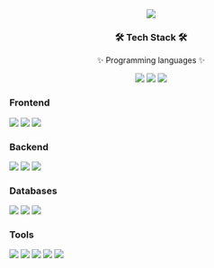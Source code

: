 <div align=center>
	<img src="https://capsule-render.vercel.app/api?type=waving&color=auto&height=200&section=header&text=KyuTack%20Github&fontSize=90&animation=fadeIn" />	
</div>
<div align=center>
	<h3>🛠 Tech Stack 🛠</h3>
	<p>✨ Programming languages ✨</p>
</div>
<div align=center>
<img src="https://img.shields.io/badge/JavaScript-F7DF1E.svg?style=for-the-badge&logo=JavaScript&logoColor=black"> <img src="https://img.shields.io/badge/TypeScript-3178C6.svg?style=for-the-badge&logo=TypeScript&logoColor=white"> <img src="https://img.shields.io/badge/CSharp-239120??style=for-the-badge&logo=CSharp&logoColor=white">      
</div>


### Frontend
<img src="https://img.shields.io/badge/Vue.js-4FC08D.svg?style=for-the-badge&logo=vuedotjs&logoColor=white" > <img src="https://img.shields.io/badge/Vite-646CFF.svg?style=for-the-badge&logo=Vite&logoColor=white">  <img src="https://img.shields.io/badge/React-61DAFB.svg?style=for-the-badge&logo=React&logoColor=black">



### Backend 
<img src="https://img.shields.io/badge/NestJS-E0234E.svg?style=for-the-badge&logo=NestJS&logoColor=white"> <img src="https://img.shields.io/badge/Express-000000.svg?style=for-the-badge&logo=Express&logoColor=white"> <img src="https://img.shields.io/badge/Node.js-339933.svg?style=for-the-badge&logo=nodedotjs&logoColor=white">


###  Databases
<img src="https://img.shields.io/badge/PostgreSQL-4169E1.svg?style=for-the-badge&logo=PostgreSQL&logoColor=white"> <img src="https://img.shields.io/badge/MySQL-4479A1.svg?style=for-the-badge&logo=MySQL&logoColor=white"> <img src="https://img.shields.io/badge/Microsoft%20SQL%20Server-CC2927.svg?style=for-the-badge&logo=Microsoft-SQL-Server&logoColor=white">



###  Tools
<img src="https://img.shields.io/badge/Jira-0052CC.svg?style=for-the-badge&logo=Jira&logoColor=white"> <img src="https://img.shields.io/badge/Confluence-172B4D.svg?style=for-the-badge&logo=Confluence&logoColor=white"> <img src="https://img.shields.io/badge/Slack-4A154B.svg?style=for-the-badge&logo=Slack&logoColor=white"> <img src="https://img.shields.io/badge/GitHub-181717.svg?style=for-the-badge&logo=GitHub&logoColor=white"> <img src="https://img.shields.io/badge/Git-F05032.svg?style=for-the-badge&logo=Git&logoColor=white">
